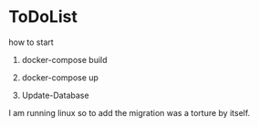 # ToDoList

how to start 

1) docker-compose build

2) docker-compose up

3) Update-Database 

I am running linux so to add the migration was a torture by itself. 
